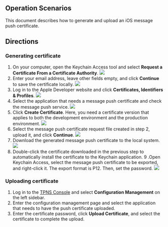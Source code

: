 ## Operation Scenarios
This document describes how to generate and upload an iOS message push certificate.


## Directions
### Generating certificate
1. On your computer, open the Keychain Access tool and select **Request a Certificate From a Certificate Authority**.
![](https://main.qcloudimg.com/raw/39ae2c71f2e288d4ca922e079198229b.png)
2. Enter your email address, leave other fields empty, and click **Continue** to save the certificate locally.
![](https://main.qcloudimg.com/raw/2fcabb9a7d06f3b3aa16e8f5da156bb7.png)
3. Log in to the Apple Developer website and click **Certificates, Identifiers & Profiles**.
![](https://main.qcloudimg.com/raw/386427c16373937665aa2f73039b6530.png)
4. Select the application that needs a message push certificate and check the message push service.
![](https://main.qcloudimg.com/raw/3c9ca2d79481e46ed91ef6fff7c94ae2.png)
5. Click **Create Certificate**. Here, you need a certificate version that applies to both the development environment and the production environment.
![](https://main.qcloudimg.com/raw/d9095d18eed198fadfd91ffbc0b8767f.png)
6. Select the message push certificate request file created in step 2, upload it, and click **Continue**.
![](https://main.qcloudimg.com/raw/4432124268de16e50b4c9b37af48d5fd.png)
7. Download the generated message push certificate to the local system.
![](https://main.qcloudimg.com/raw/32e563cd779fc896ecd83ae896da6c9b.png)
8. Double-click the certificate downloaded in the previous step to automatically install the certificate to the Keychain application.
9 .Open Keychain Access, select the message push certificate to be exported, and right-click it. The export format is P12. Then, set the password.
![](https://main.qcloudimg.com/raw/1ef81b819d8c98d8f9d82dca45407416.png)



### Uploading certificate
1. Log in to the [TPNS Console](https://console.cloud.tencent.com/tpns) and select **Configuration Management** on the left sidebar.
2. Enter the configuration management page and select the application that needs to have the push certificate uploaded.
3. Enter the certificate password, click **Upload Certificate**, and select the certificate to complete the upload.






